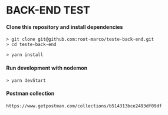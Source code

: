 # BACK-END TEST

#### Clone this repository and install dependencies
```
> git clone git@github.com:root-marco/teste-back-end.git
> cd teste-back-end

> yarn install
```

#### Run development with nodemon
```
> yarn devStart
```

#### Postman collection
```
https://www.getpostman.com/collections/b514313bce2493df09df
```
